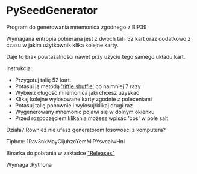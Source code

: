 # PySeedGenerator

Program do generowania mnemonica zgodnego z BIP39 

Wymagana entropia pobierana jest z dwóch talii 52 kart oraz dodatkowo z czasu w jakim użytkownik klika kolejne karty. 

Daje to brak powtażalności nawet przy użyciu tego samego układu kart.

Instrukcja:

- Przygotuj talię 52 kart.
- Potasuj ją metodą ['riffle shuffle'](https://en.wikipedia.org/wiki/Shuffling#Riffle) co najmniej 7 razy
- Wybierz długość mnemonica jaki chcesz uzyskać
- Klikaj kolejne wylosowane karty zgodnie z poleceniami
- Potasuj talię ponownie i wylosuj/klikaj drugi raz
- Wygenerowany mnemonic pojawi się w dolnym okienku
- Przed rozpoczęciem klikania możesz wpisać 'coś' w pole salt

Działa? Również nie ufasz generatorom losowości z komputera? 

Tipbox: 1Rav3nkMayCijuhzcYemMiPYsvcaiwHni

Binarka do pobrania w zakładce ["Releases"](https://github.com/Rav3nPL/SeedGenerator/releases)

Wymaga .Pythona
